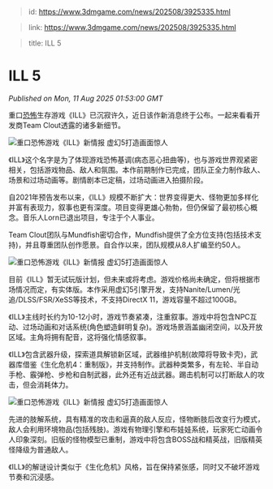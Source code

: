 > id: https://www.3dmgame.com/news/202508/3925335.html

> link: https://www.3dmgame.com/news/202508/3925335.html

> title: ILL 5

# ILL 5
_Published on Mon, 11 Aug 2025 01:53:00 GMT_

重口[恐怖](https://www.3dmgame.com/tag/kongbu_1/)生存游戏《ILL》已沉寂许久，近日该作新消息终于公布。一起来看看开发商Team Clout透露的诸多新细节。

![重口恐怖游戏《ILL》新情报 虚幻5打造画面惊人](https://img.3dmgame.com/uploads/images/news/20250811/1754877146_155593_jpg_r.jpg)

《ILL》这个名字是为了体现游戏恐怖基调(病态恶心扭曲等)，也与游戏世界观紧密相关，包括游戏物品、敌人和氛围。本作前期制作已完成，团队正全力制作敌人、场景和过场动画等。剧情剧本已定稿，过场动画进入拍摄阶段。

自2021年预告发布以来，《ILL》规模不断扩大：世界变得更大、怪物更加多样化并富有表现力，叙事也更有深度。项目变得更雄心勃勃，但仍保留了最初核心概念。音乐人Lorn已退出项目，专注于个人事业。

Team Clout团队与Mundfish密切合作，Mundfish提供了全方位支持(包括技术支持)，并且尊重团队创作愿景。自合作以来，团队规模从8人扩编至约50人。

![重口恐怖游戏《ILL》新情报 虚幻5打造画面惊人](https://img.3dmgame.com/uploads/images/news/20250811/1754877146_397553_jpg_r.jpg)

目前《ILL》暂无试玩版计划，但未来或将考虑。游戏价格尚未确定，但将根据市场情况而定，有实体版。本作采用虚幻5引擎开发，支持Nanite/Lumen/光追/DLSS/FSR/XeSS等技术，不支持DirectX 11，游戏容量不超过100GB。

《ILL》主线时长约为10-12小时，游戏节奏紧凑，注重叙事。游戏中将包含NPC互动、过场动画和对话系统(角色塑造鲜明复杂)。游戏场景涵盖幽闭空间，以及开放区域。主角将拥有配音，这将强化情感叙事。

《ILL》包含武器升级，探索道具解锁新区域，武器维护机制(故障将导致卡壳)，武器库借鉴《生化危机4：重制版》，并支持制作。武器种类繁多，有左轮、半自动手枪、霰弹枪、步枪和自制武器，此外还有近战武器。踢击机制可以打断敌人的攻击，但会消耗体力。

![重口恐怖游戏《ILL》新情报 虚幻5打造画面惊人](https://img.3dmgame.com/uploads/images/news/20250811/1754877146_426059_jpg_r.jpg)

先进的肢解系统，具有精准的攻击和逼真的敌人反应，怪物断肢后改变行为模式，敌人会利用环境物品(包括残肢)。游戏有物理引擎和布娃娃系统，玩家死亡动画令人印象深刻。旧版的怪物模型已重制，游戏中将包含BOSS战和精英战，旧版精英怪降级为普通敌人。

《ILL》的解谜设计类似于《生化危机》风格，旨在保持紧张感，同时又不破坏游戏节奏和沉浸感。
